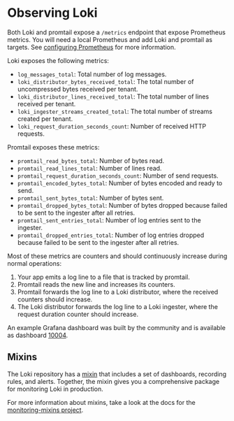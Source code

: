 # Observing Loki

Both Loki and promtail expose a `/metrics` endpoint that expose Prometheus
metrics. You will need a local Prometheus and add Loki and promtail as targets.
See [configuring
Prometheus](https://prometheus.io/docs/prometheus/latest/configuration/configuration)
for more information.

Loki exposes the following metrics:

- `log_messages_total`: Total number of log messages.
- `loki_distributor_bytes_received_total`: The total number of uncompressed bytes received per tenant.
- `loki_distributor_lines_received_total`: The total number of lines received per tenant.
- `loki_ingester_streams_created_total`: The total number of streams created per tenant.
- `loki_request_duration_seconds_count`: Number of received HTTP requests.

Promtail exposes these metrics:

- `promtail_read_bytes_total`: Number of bytes read.
- `promtail_read_lines_total`: Number of lines read.
- `promtail_request_duration_seconds_count`: Number of send requests.
- `promtail_encoded_bytes_total`: Number of bytes encoded and ready to send.
- `promtail_sent_bytes_total`: Number of bytes sent.
- `promtail_dropped_bytes_total`: Number of bytes dropped because failed to be sent to the ingester after all retries.
- `promtail_sent_entries_total`: Number of log entries sent to the ingester.
- `promtail_dropped_entries_total`: Number of log entries dropped because failed to be sent to the ingester after all retries.

Most of these metrics are counters and should continuously increase during normal operations:

1. Your app emits a log line to a file that is tracked by promtail.
2. Promtail reads the new line and increases its counters.
3. Promtail forwards the log line to a Loki distributor, where the received
   counters should increase.
4. The Loki distributor forwards the log line to a Loki ingester, where the
   request duration counter should increase.

An example Grafana dashboard was built by the community and is available as
dashboard [10004](https://grafana.com/dashboards/10004).

## Mixins

The Loki repository has a [mixin](../../production/loki-mixin) that includes a
set of dashboards, recording rules, and alerts. Together, the mixin gives you a
comprehensive package for monitoring Loki in production.

For more information about mixins, take a look at the docs for the
[monitoring-mixins project](https://github.com/monitoring-mixins/docs).


